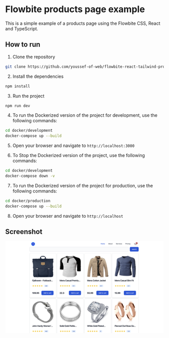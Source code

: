 # Flowbite products page example

This is a simple example of a products page using the Flowbite CSS, React and TypeScript.

## How to run
1. Clone the repository

```bash
git clone https://github.com/youssef-of-web/flowbite-react-tailwind-productPage.git
```

2. Install the dependencies

```bash
npm install
```

3. Run the project

```bash
npm run dev
```

4. To run the Dockerized version of the project for development, use the following commands:
```bash
cd docker/development
docker-compose up --build
```

5. Open your browser and navigate to `http://localhost:3000`

6. To Stop the Dockerized version of the project, use the following commands:
```bash
cd docker/development
docker-compose down -v
```

7. To run the Dockerized version of the project for production, use the following commands:
```bash
cd docker/production
docker-compose up --build
```

8. Open your browser and navigate to `http://localhost`

## Screenshot
<img src="./src/assets/images/picture.png"/>
